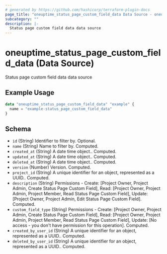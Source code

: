 ```yaml
---
# generated by https://github.com/hashicorp/terraform-plugin-docs
page_title: "oneuptime_status_page_custom_field_data Data Source - oneuptime"
subcategory: ""
description: |-
  Status page custom field data data source
---
```


# oneuptime_status_page_custom_field_data (Data Source)

Status page custom field data data source

## Example Usage

```terraform
data "oneuptime_status_page_custom_field_data" "example" {
  name = "example-status_page_custom_field_data"
}
```

## Schema

- `id` (String) Identifier to filter by. Optional.
- `name` (String) Name to filter by. Computed.
- `created_at` (String) A date time object.. Computed.
- `updated_at` (String) A date time object.. Computed.
- `deleted_at` (String) A date time object.. Computed.
- `version` (Number) Version. Computed.
- `project_id` (String) A unique identifier for an object, represented as a UUID.. Computed.
- `description` (String) Permissions - Create: [Project Owner, Project Admin, Create Status Page Custom Field], Read: [Project Owner, Project Admin, Project Member, Read Status Page Custom Field], Update: [Project Owner, Project Admin, Edit Status Page Custom Field]. Computed.
- `custom_field_type` (String) Permissions - Create: [Project Owner, Project Admin, Create Status Page Custom Field], Read: [Project Owner, Project Admin, Project Member, Read Status Page Custom Field], Update: [No access - you don't have permission for this operation]. Computed.
- `created_by_user_id` (String) A unique identifier for an object, represented as a UUID.. Computed.
- `deleted_by_user_id` (String) A unique identifier for an object, represented as a UUID.. Computed.
